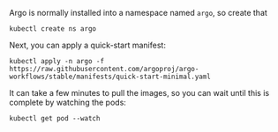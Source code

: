 Argo is normally installed into a namespace named `argo`, so create that

```
kubectl create ns argo
```

Next, you can apply a quick-start manifest:

```
kubectl apply -n argo -f https://raw.githubusercontent.com/argoproj/argo-workflows/stable/manifests/quick-start-minimal.yaml
```

It can take a few minutes to pull the images, so you can wait until this is complete by watching the pods:

```
kubectl get pod --watch
```
